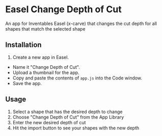 # Easel Change Depth of Cut

An app for Inventables Easel (x-carve) that changes the cut depth for all shapes that match the selected shape

## Installation
1. Create a new app in Easel.
- Name it "Change Depth of Cut".
- Upload a thumbnail for the app.
- Copy and paste the contents of `app.js` into the Code window.
- Save the app.

## Usage
1. Select a shape that has the desired depth to change
2. Choose "Change Depth of Cut" from the App Library
3. Enter the new desired depth of cut
4. Hit the import button to see your shapes with the new depth
